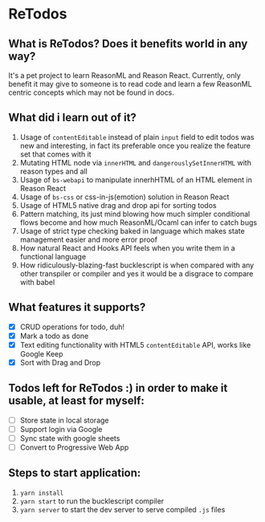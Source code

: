 # ReTodos

## What is ReTodos? Does it benefits world in any way?
It's a pet project to learn ReasonML and Reason React.
Currently, only benefit it may give to someone is to read code and learn a few ReasonML centric concepts which may not be found in docs.

## What did i learn out of it?
1. Usage of `contentEditable` instead of plain `input` field to edit todos was new and interesting, in fact its preferable once you realize the feature set that comes with it
2. Mutating HTML node via `innerHTML` and `dangerouslySetInnerHTML` with reason types and all
3. Usage of `bs-webapi` to manipulate innerhHTML of an HTML element in Reason React
4. Usage of `bs-css` or css-in-js(emotion) solution in Reason React
5. Usage of HTML5 native drag and drop api for sorting todos
6. Pattern matching, its just mind blowing how much simpler conditional flows become and how much ReasonML/Ocaml can infer to catch bugs
7. Usage of strict type checking baked in language which makes state management easier and more error proof
8. How natural React and Hooks API feels when you write them in a functional language
9. How ridiculously-blazing-fast bucklescript is when compared with any other transpiler or compiler and yes it would be a disgrace to compare with babel

## What features it supports?
- [x] CRUD operations for todo, duh!
- [x] Mark a todo as done
- [x] Text editing functionality with HTML5 `contentEditable` API, works like Google Keep
- [x] Sort with Drag and Drop

## Todos left for ReTodos :) in order to make it usable, at least for myself:
- [ ] Store state in local storage
- [ ] Support login via Google
- [ ] Sync state with google sheets
- [ ] Convert to Progressive Web App

## Steps to start application:
1. `yarn install`
2. `yarn start` to run the bucklescript compiler
3. `yarn server` to start the dev server to serve compiled `.js` files

